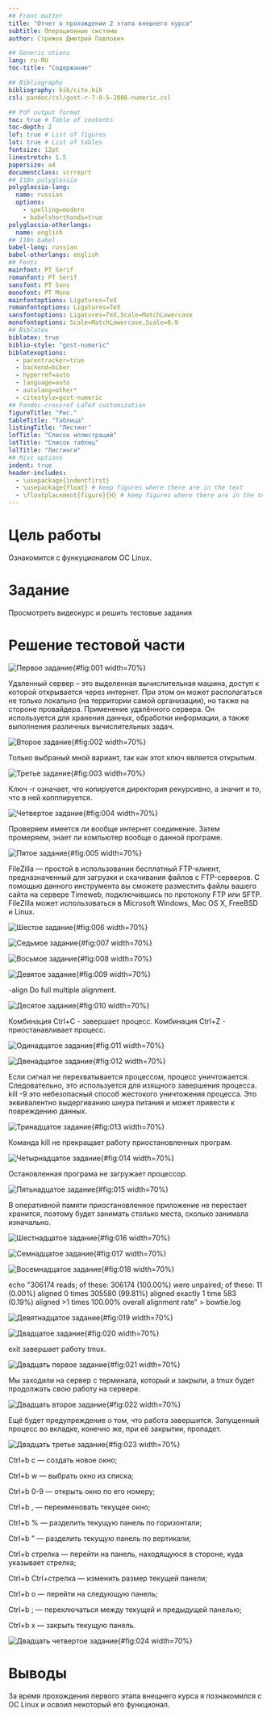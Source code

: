 ```yaml
---
## Front matter
title: "Отчет о прохождении 2 этапа внешнего курса"
subtitle: Операционные системы
author: Стрижов Дмитрий Павлович

## Generic otions
lang: ru-RU
toc-title: "Содержание"

## Bibliography
bibliography: bib/cite.bib
csl: pandoc/csl/gost-r-7-0-5-2008-numeric.csl

## Pdf output format
toc: true # Table of contents
toc-depth: 2
lof: true # List of figures
lot: true # List of tables
fontsize: 12pt
linestretch: 1.5
papersize: a4
documentclass: scrreprt
## I18n polyglossia
polyglossia-lang:
  name: russian
  options:
	- spelling=modern
	- babelshorthands=true
polyglossia-otherlangs:
  name: english
## I18n babel
babel-lang: russian
babel-otherlangs: english
## Fonts
mainfont: PT Serif
romanfont: PT Serif
sansfont: PT Sans
monofont: PT Mono
mainfontoptions: Ligatures=TeX
romanfontoptions: Ligatures=TeX
sansfontoptions: Ligatures=TeX,Scale=MatchLowercase
monofontoptions: Scale=MatchLowercase,Scale=0.9
## Biblatex
biblatex: true
biblio-style: "gost-numeric"
biblatexoptions:
  - parentracker=true
  - backend=biber
  - hyperref=auto
  - language=auto
  - autolang=other*
  - citestyle=gost-numeric
## Pandoc-crossref LaTeX customization
figureTitle: "Рис."
tableTitle: "Таблица"
listingTitle: "Листинг"
lofTitle: "Список иллюстраций"
lotTitle: "Список таблиц"
lolTitle: "Листинги"
## Misc options
indent: true
header-includes:
  - \usepackage{indentfirst}
  - \usepackage{float} # keep figures where there are in the text
  - \floatplacement{figure}{H} # keep figures where there are in the text
---
```


# Цель работы

Ознакомится с функуционалом ОС Linux.


# Задание

Просмотреть видеокурс и решить тестовые задания

# Решение тестовой части

![Первое задание](image/1.png){#fig:001 width=70%}

Удаленный сервер – это выделенная вычислительная машина, доступ к которой открывается через интернет. При этом он может располагаться не только локально (на территории самой организации), но также на стороне провайдера.
Применение удалённого сервера. Он используется для хранения данных, обработки информации, а также выполнения различных вычислительных задач.

![Второе задание](image/2.png){#fig:002 width=70%}

Только выбраный мной вариант, так как этот ключ является открытым.

![Третье задание](image/3.png){#fig:003 width=70%}

Ключ -r означает, что копируется директория рекурсивно, а значит и то, что в ней копппируется.

![Четвертое задание](image/4.png){#fig:004 width=70%}

Проверяем имеется ли вообще интернет соединение. Затем промеряем, знает ли компьютер вообще о данной програме.

![Пятое задание](image/5.png){#fig:005 width=70%}

FileZilla — простой в использовании бесплатный FTP-клиент, предназначенный для загрузки и скачивания файлов с FTP-серверов. С помощью данного инструмента вы сможете разместить файлы вашего сайта на сервере Timeweb, подключившись по протоколу FTP или SFTP. FileZilla может использоваться в Microsoft Windows, Mac OS X, FreeBSD и Linux.

![Шестое задание](image/6.png){#fig:006 width=70%}



![Седьмое задание](image/7.png){#fig:007 width=70%}



![Восьмое задание](image/8.png){#fig:008 width=70%}



![Девятое задание](image/9.png){#fig:009 width=70%}

-align Do full multiple alignment.

![Десятое задание](image/10.png){#fig:010 width=70%}

Комбинация Сtrl+С - завершает процесс. Комбинация Сtrl+Z - приостанавливает процесс.

![Одинадцатое задание](image/11.png){#fig:011 width=70%}


![Двенадцатое задание](image/12.png){#fig:012 width=70%}

Если сигнал не перехватывается процессом, процесс уничтожается. Следовательно, это используется для изящного завершения процесса. kill -9 это небезопасный способ жестокого уничтожения процесса. Это эквивалентно выдергиванию шнура питания и может привести к повреждению данных.

![Тринадцатое задание](image/13.png){#fig:013 width=70%}

Команда kill не прекращает работу приостановленных програм.

![Четырнадцатое задание](image/14.png){#fig:014 width=70%}

Остановленная програма не загружает процессор. 

![Пятьнадцатое задание](image/15.png){#fig:015 width=70%}

В оперативной памяти приостановленное приложение не перестает хранится, поэтому будет занимать столько места, сколько занимала изначально.

![Шестнадцатое задание](image/16.png){#fig:016 width=70%}



![Семнадцатое задание](image/17.png){#fig:017 width=70%}



![Восемнадцатое задание](image/18.png){#fig:018 width=70%}

echo "306174 reads; of these:
    306174 (100.00%) were unpaired; of these:
        11 (0.00%) aligned 0 times
        305580 (99.81%) aligned exactly 1 time
        583 (0.19%) aligned >1 times
100.00% overall alignment rate" > bowtie.log

![Девятнадцатое задание](image/19.png){#fig:019 width=70%}



![Двадцатое задание](image/20.png){#fig:020 width=70%}

exit завершает работу tmux.

![Двадцать первое задание](image/21.png){#fig:021 width=70%}

Мы заходили на сервер с терминала, который и закрыли, а tmux будет продолжать свою работу на сервере.

![Двадцать второе задание](image/22.png){#fig:022 width=70%}

Ещё будет предупреждение о том, что работа завершится. Запущенный процесс во вкладке, конечно же, при её закрытии, пропадет.

![Двадцать третье задание](image/23.png){#fig:023 width=70%}

Ctrl+b c — создать новое окно;

Ctrl+b w — выбрать окно из списка;

Ctrl+b 0-9 — открыть окно по его номеру;

Ctrl+b , — переименовать текущее окно;

Ctrl+b % — разделить текущую панель по горизонтали;

Ctrl+b " — разделить текущую панель по вертикали;

Ctrl+b стрелка — перейти на панель, находящуюся в стороне, куда указывает стрелка;

Ctrl+b Ctrl+стрелка — изменить размер текущей панели;

Ctrl+b o — перейти на следующую панель;

Ctrl+b ; — переключаться между текущей и предыдущей панелью;

Ctrl+b x — закрыть текущую панель.

![Двадцать четвертое задание](image/24.png){#fig:024 width=70%}


# Выводы

За время прохождения первого этапа внещнего курса я познакомился с ОС Linux и освоил некоторый его функционал.
